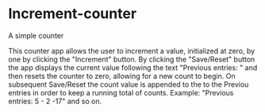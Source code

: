 # Increment-counter
A simple counter

This counter app allows the user to increment a value, initialized at zero, by one by clicking the "Increment" button. By clicking the "Save/Reset" button the app displays the current value following the text "Previous entries: " and then resets the counter to zero, allowing for a new count to begin. On subsequent Save/Reset the count value is appended to the to the Previou entries in order to keep a running total of counts. Example: "Previous entries: 5 - 2 -17" and so on.

